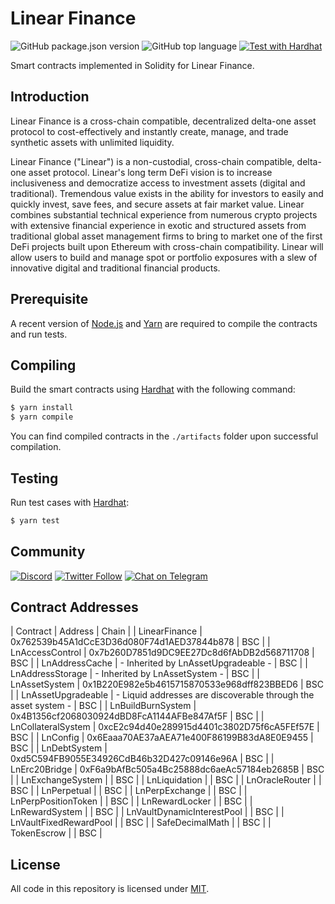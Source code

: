 # Linear Finance

![GitHub package.json version](https://img.shields.io/github/package-json/v/Linear-finance/linear) ![GitHub top language](https://img.shields.io/github/languages/top/Linear-finance/linear) [![Test with Hardhat](https://github.com/Linear-finance/linear/actions/workflows/hardhat-test.yml/badge.svg)](https://github.com/Linear-finance/linear/actions/workflows/hardhat-test.yml)

Smart contracts implemented in Solidity for Linear Finance.

## Introduction

Linear Finance is a cross-chain compatible, decentralized delta-one asset protocol to cost-effectively and instantly create, manage, and trade synthetic assets with unlimited liquidity.

Linear Finance ("Linear") is a non-custodial, cross-chain compatible, delta-one asset protocol. Linear's long term DeFi vision is to increase inclusiveness and democratize access to investment assets (digital and traditional). Tremendous value exists in the ability for investors to easily and quickly invest, save fees, and secure assets at fair market value. Linear combines substantial technical experience from numerous crypto projects with extensive financial experience in exotic and structured assets from traditional global asset management firms to bring to market one of the first DeFi projects built upon Ethereum with cross-chain compatibility. Linear will allow users to build and manage spot or portfolio exposures with a slew of innovative digital and traditional financial products.

## Prerequisite

A recent version of [Node.js](https://nodejs.org/) and [Yarn](https://yarnpkg.com/) are required to compile the contracts and run tests.

## Compiling

Build the smart contracts using [Hardhat](https://hardhat.org/) with the following command:

```sh
$ yarn install
$ yarn compile
```

You can find compiled contracts in the `./artifacts` folder upon successful compilation.

## Testing

Run test cases with [Hardhat](https://hardhat.org/):

```sh
$ yarn test
```

## Community

[![Discord](https://img.shields.io/discord/738363983031173151?label=discord&logo=discord&style=plastic)](https://discordapp.com/channels/738363983031173151/) [![Twitter Follow](https://img.shields.io/twitter/follow/LinearFinance?label=LinearFinance&style=social)](https://twitter.com/LinearFinance) [![Chat on Telegram](https://img.shields.io/badge/Telegram-brightgreen.svg?logo=telegram&color=%234b4e52)](https://t.me/joinchat/Tb3iAhuMZsyfspxhEWQLvw)

## Contract Addresses

| Contract | Address | Chain |
| LinearFinance | 0x762539b45A1dCcE3D36d080F74d1AED37844b878 | BSC |
| LnAccessControl | 0x7b260D7851d9DC9EE27Dc8d6fAbDB2d568711708 | BSC |
| LnAddressCache | - Inherited by LnAssetUpgradeable - | BSC |
| LnAddressStorage | - Inherited by LnAssetSystem - | BSC |
| LnAssetSystem | 0x1B220E982e5b4615715870533e968dff823BBED6 | BSC |
| LnAssetUpgradeable | - Liquid addresses are discoverable through the asset system - | BSC |
| LnBuildBurnSystem | 0x4B1356cf2068030924dBD8FcA1144AFBe847Af5F | BSC |
| LnCollateralSystem | 0xcE2c94d40e289915d4401c3802D75f6cA5FEf57E | BSC |
| LnConfig | 0x6Eaaa70AE37aAEA71e400F86199B83dA8E0E9455 | BSC |
| LnDebtSystem | 0xd5C594FB9055E34926CdB46b32D427c09146e96A | BSC |
| LnErc20Bridge | 0xF6a9bAfBc505a4Bc25888dc6aeAc57184eb2685B | BSC |
| LnExchangeSystem |  | BSC |
| LnLiquidation |  | BSC |
| LnOracleRouter |  | BSC |
| LnPerpetual |  | BSC |
| LnPerpExchange |  | BSC |
| LnPerpPositionToken |  | BSC |
| LnRewardLocker |  | BSC |
| LnRewardSystem |  | BSC |
| LnVaultDynamicInterestPool |  | BSC |
| LnVaultFixedRewardPool |  | BSC |
| SafeDecimalMath |  | BSC |
| TokenEscrow |  | BSC |


## License

All code in this repository is licensed under [MIT](./LICENSE).
